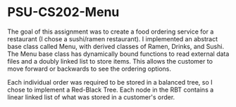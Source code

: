 # PSU-CS202-Menu
The goal of this assignment was to create a food ordering service for a restaurant (I chose a sushi/ramen restaurant).
I implemented an abstract base class called Menu, with derived classes of Ramen, Drinks, and Sushi. The Menu base class
has dynamically bound functions to read external data files and a doubly linked list to store items. This allows the 
customer to move forward or backwards to see the ordering options.

Each individual order was required to be stored in a balanced tree, so I chose to implement a Red-Black Tree. Each node
in the RBT contains a linear linked list of what was stored in a customer's order.
